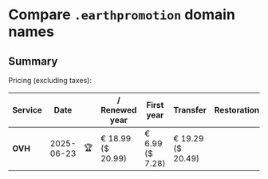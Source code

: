 # Compare `.earthpromotion` domain names

## Summary

Pricing (excluding taxes):

| Service | Date |  | / Renewed year | First year | Transfer | Restoration |
|--|--|--|--|--|--|--|
| **OVH** | 2025-06-23 | 🏆 | € 18.99<br>($ 20.99) | € 6.99<br>($ 7.28) | € 19.29<br>($ 20.49) |  |
